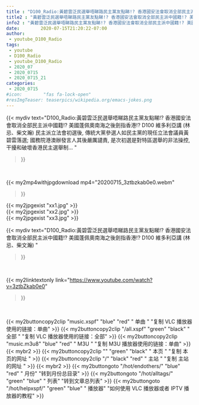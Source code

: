 ```yaml
---
title : "D100_Radio:黃碧雲泛民選舉唔睇路民主黨友點睇!? 香港國安法會取消全部民主派中國籍!? 美國蓬佩奧南海之後劍指香港!?  D100 維多利亞講 (林忌、柴文瀚) "
title2 : "黃碧雲泛民選舉唔睇路民主黨友點睇!? 香港國安法會取消全部民主派中國籍!? 美國蓬佩奧南海之後劍指香港!?  D100 維多利亞講 (林忌、柴文瀚) "
info2 : "黃碧雲泛民選舉唔睇路民主黨友點睇!? 香港國安法會取消全部民主派中國籍!? 美國蓬佩奧南海之後劍指香港!? D100 維多利亞講 (林忌、柴文瀚) 民主派立法會初選後, 傳統大黨參選人如民主黨的現任立法會議員黃碧雲落選; 國務院港澳辦發言人其後嚴厲譴責, 是次初選是對特區選舉的非法操控, 干擾和破壞香港民主選舉制... "
date:        2020-07-15T21:20:22-07:00
author:
 - youtube_D100_Radio
tags:
 - youtube
 - D100_Radio
 - youtube_D100_Radio
 - 2020_07
 - 2020_0715
 - 2020_0715_21
categories:
 - 2020_0715
#icon:        "fas fa-lock-open"
#resImgTeaser: teaserpics/wikipedia.org/emacs-jokes.png
---
```


{{< mydiv text="D100_Radio:黃碧雲泛民選舉唔睇路民主黨友點睇!? 香港國安法會取消全部民主派中國籍!? 美國蓬佩奧南海之後劍指香港!? D100 維多利亞講 (林忌、柴文瀚) 民主派立法會初選後, 傳統大黨參選人如民主黨的現任立法會議員黃碧雲落選; 國務院港澳辦發言人其後嚴厲譴責, 是次初選是對特區選舉的非法操控, 干擾和破壞香港民主選舉制... "
>}}
<br>


{{< my2mp4withjpgdownload mp4="20200715_3ztbzkab0e0.webm"
>}}

{{< my2jpgexist "xx1.jpg" >}}<br>
{{< my2jpgexist "xx2.jpg" >}}<br>
{{< my2jpgexist "xx3.jpg" >}}<br>



{{< mydiv text="D100_Radio:黃碧雲泛民選舉唔睇路民主黨友點睇!? 香港國安法會取消全部民主派中國籍!? 美國蓬佩奧南海之後劍指香港!?  D100 維多利亞講 (林忌、柴文瀚) "
>}}
<br>

{{< my2linktextonly link="https://www.youtube.com/watch?v=3ztbZkab0e0"
>}}


<br>

{{< my2buttoncopy2clip "music.xspf"        "blue"   "red"    " 单曲 "  "复制 VLC 播放器使用的链接：单曲" >}} {{< my2buttoncopy2clip "/all.xspf"         "green"  "black"  " 全部 "  "复制 VLC 播放器使用的链接：全部" >}} {{< my2buttoncopy2clip "music.m3u8"        "blue"   "red"    " M3U  "    "复制 M3U 播放器使用的链接：单曲" >}} {{< mybr2 >}} {{< my2buttoncopy2clip ""                  "green"  "black"  " 本页 "    "复制 本页的网址 " >}} {{< my2buttoncopy2clip "/"                 "black"  "red"    " 主站 "    "复制 主站的网址 " >}} {{< mybr2 >}} {{< my2buttongoto      "/hot/endothers/"   "blue"   "red"    " 月份"   "转到月份总目录" >}} {{< my2buttongoto      "/hot/alltags/"     "green"  "blue"   " 列表"   "转到文章总列表" >}} {{< my2buttongoto      "/hot/helpxspf/"    "green"  "blue"   " 播放器" "如何使用 VLC 播放器或者 IPTV 播放器的教程" >}} 
